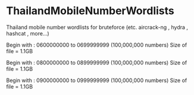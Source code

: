 # ThailandMobileNumberWordlists
Thailand mobile number wordlists for bruteforce (etc. aircrack-ng , hydra , hashcat , more...)


Begin with : 0600000000 to 0699999999 (100,000,000 numbers)
Size of file = 1.1GB

Begin with : 0800000000 to 0899999999 (100,000,000 numbers)
Size of file = 1.1GB

Begin with : 0900000000 to 0999999999 (100,000,000 numbers)
Size of file = 1.1GB

